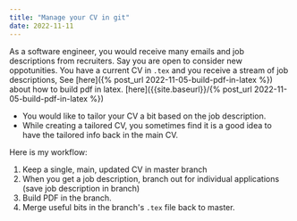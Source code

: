 ```yaml
---
title: "Manage your CV in git"
date: 2022-11-11
---
```

As a software engineer, you would receive many emails and job descriptions from
recruiters. 
Say you are open to consider new oppotunities.
You have a current CV in `.tex` and you receive a stream of job descriptions, 
See [here]({% post_url 2022-11-05-build-pdf-in-latex %}) about how to build pdf in latex.
[here]({{site.baseurl}}/{% post_url 2022-11-05-build-pdf-in-latex %})


* You would like to tailor your CV a bit based on the job description.
* While creating a tailored CV, you sometimes 
find it is a good idea to have the tailored info back in the main CV. 

Here is my workflow:
1. Keep a single, main, updated CV in master branch
2. When you get a job description, 
branch out for individual applications (save job description in branch)
3. Build PDF in the branch.
4. Merge useful bits in the branch's `.tex` file back to master.
